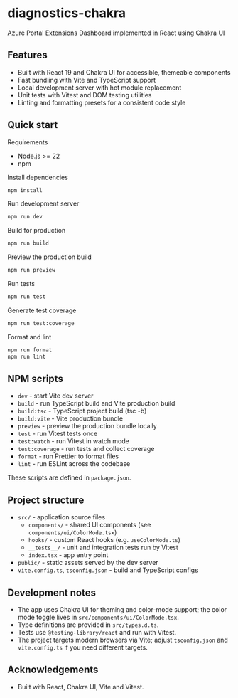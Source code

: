 # diagnostics-chakra

Azure Portal Extensions Dashboard implemented in React using Chakra UI

## Features

- Built with React 19 and Chakra UI for accessible, themeable components
- Fast bundling with Vite and TypeScript support
- Local development server with hot module replacement
- Unit tests with Vitest and DOM testing utilities
- Linting and formatting presets for a consistent code style

## Quick start

Requirements

- Node.js >= 22
- npm

Install dependencies

```bash
npm install
```

Run development server

```bash
npm run dev
```

Build for production

```bash
npm run build
```

Preview the production build

```bash
npm run preview
```

Run tests

```bash
npm run test
```

Generate test coverage

```bash
npm run test:coverage
```

Format and lint

```bash
npm run format
npm run lint
```

## NPM scripts

- `dev` - start Vite dev server
- `build` - run TypeScript build and Vite production build
- `build:tsc` - TypeScript project build (tsc -b)
- `build:vite` - Vite production bundle
- `preview` - preview the production bundle locally
- `test` - run Vitest tests once
- `test:watch` - run Vitest in watch mode
- `test:coverage` - run tests and collect coverage
- `format` - run Prettier to format files
- `lint` - run ESLint across the codebase

These scripts are defined in `package.json`.

## Project structure

- `src/` - application source files
  - `components/` - shared UI components (see `components/ui/ColorMode.tsx`)
  - `hooks/` - custom React hooks (e.g. `useColorMode.ts`)
  - `__tests__/` - unit and integration tests run by Vitest
  - `index.tsx` - app entry point
- `public/` - static assets served by the dev server
- `vite.config.ts`, `tsconfig.json` - build and TypeScript configs

## Development notes

- The app uses Chakra UI for theming and color-mode support; the color mode toggle lives in `src/components/ui/ColorMode.tsx`.
- Type definitions are provided in `src/types.d.ts`.
- Tests use `@testing-library/react` and run with Vitest.
- The project targets modern browsers via Vite; adjust `tsconfig.json` and `vite.config.ts` if you need different targets.

## Acknowledgements

- Built with React, Chakra UI, Vite and Vitest.
